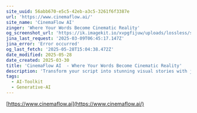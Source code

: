 ```yaml
---
site_uuid: 56abb670-e5c5-42eb-a3c5-3261f6f3387e
url: 'https://www.cinemaflow.ai/'
site_name: 'CinemaFlow AI'
zinger: 'Where Your Words Become Cinematic Reality'
og_screenshot_url: 'https://ik.imagekit.io/xvpgfijuw/uploads/lossless/screenshots/20250528_CinemaFlow_og_screenshot.jpeg'
jina_last_request: '2025-03-09T06:45:17.147Z'
jina_error: 'Error occurred'
og_last_fetch: '2025-05-28T15:04:38.472Z'
date_modified: 2025-05-28
date_created: 2025-03-30
title: 'CinemaFlow AI  - Where Your Words Become Cinematic Reality'
description: 'Transform your script into stunning visual stories with just one click. Welcome to the future of video creation.'
tags:
  - AI-Toolkit
  - Generative-AI
---
```


[https://www.cinemaflow.ai](https://www.cinemaflow.ai/)